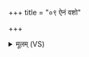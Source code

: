 +++
title = "०९ ऐनं वशो"

+++
<details><summary>मूलम् (VS)</summary>

ऐनं॒ वशो॑ गच्छतिव॒शी व॒शिनां॑ भवति॒ य ए॒वं वेद॑ ॥
</details>